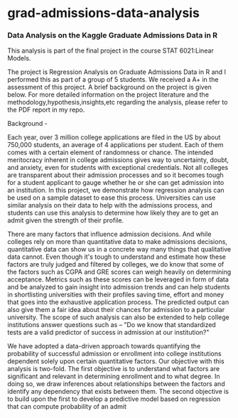 # grad-admissions-data-analysis

### Data Analysis on the Kaggle Graduate Admissions Data in R

This analysis is part of the final project in the course STAT 6021:Linear Models.

The project is Regression Analysis on Graduate Admissions Data in R and I performed this as part of a group of 5 students. We received a A+ in the assessment of this project.
A brief background on the project is given below. For more detailed information on the project literature and the methodology,hypothesis,insights,etc
regarding the analysis, please refer to the PDF report in my repo.

Background -

Each year, over 3 million college applications are filed in the US by about 750,000 students, an average of 4
applications per student. Each of them comes with a certain element of randomness or chance. The intended
meritocracy inherent in college admissions gives way to uncertainty, doubt, and anxiety, even for students with
exceptional credentials. Not all colleges are transparent about their admission processes and so it becomes tough for a
student applicant to gauge whether he or she can get admission into an institution.
In this project, we demonstrate how regression analysis can be used on a sample dataset to ease this process. Universities
can use similar analysis on their data to help with the admissions process, and students can use this analysis to determine
how likely they are to get an admit given the strength of their profile.

There are many factors that influence admission decisions. And while colleges rely on more than quantitative data to
make admissions decisions, quantitative data can show us in a concrete way many things that qualitative data cannot.
Even though it's tough to understand and estimate how these factors are truly judged and filtered by colleges, we do
know that some of the factors such as CGPA and GRE scores can weigh heavily on determining acceptance. Metrics
such as these scores can be leveraged in form of data and be analyzed to gain insight into admission trends and can help
students in shortlisting universities with their profiles saving time, effort and money that goes into the exhaustive
application process. The predicted output can also give them a fair idea about their chances for admission to a particular
university. The scope of such analysis can also be extended to help college institutions answer questions such as – "Do
we know that standardized tests are a valid predictor of success in admission at our institution?"

We have adopted a data-driven approach towards quantifying the probability of successful admission or enrollment into college institutions dependent solely upon certain quantitative factors. Our
objective with this analysis is two-fold. The first objective is to understand what factors are significant and relevant in
determining enrollment and to what degree. In doing so, we draw inferences about relationships between the factors and identify any 
dependency that exists between them. The second objective is to build upon the first to develop a predictive model based on regression that can compute probability of an admit
